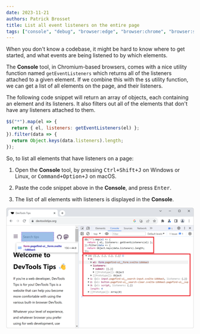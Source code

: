 ```yaml
---
date: 2023-11-21
authors: Patrick Brosset
title: List all event listeners on the entire page
tags: ["console", "debug", "browser:edge", "browser:chrome", "browser:safari"]
---
```


When you don't know a codebase, it might be hard to know where to get started, and what events are being listened to by which elements.

The **Console** tool, in Chromium-based browsers, comes with a nice utility function named `getEventListeners` which returns all of the listeners attached to a given element. If we combine this with the `$$` utility function, we can get a list of all elements on the page, and their listeners.

The following code snippet will return an array of objects, each containing an element and its listeners. It also filters out all of the elements that don't have any listeners attached to them.

```javascript
$$("*").map(el => {
  return { el, listeners: getEventListeners(el) };
}).filter(data => {
  return Object.keys(data.listeners).length;
});
```

So, to list all elements that have listeners on a page:

1. Open the **Console** tool, by pressing <kbd>Ctrl+Shift+J</kbd> on Windows or Linux, or <kbd>Command+Option+J</kbd> on macOS.

1. Paste the code snippet above in the **Console**, and press <kbd>Enter</kbd>.

1. The list of all elements with listeners is displayed in the **Console**.

![Chrome, with the devtoolstips.org website loaded, and the DevTools Console on the side, showing the result of the above script](../../assets/img/list-all-event-listeners.png)

